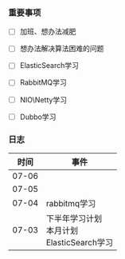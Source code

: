 ### 重要事项

- [ ] 加班、想办法减肥
- [ ] 想办法解决算法困难的问题
- [ ] ElasticSearch学习
- [ ] RabbitMQ学习
- [ ] NIO\Netty学习
- [ ] Dubbo学习






### 日志

| 时间  | 事件                                                |
| ----- | --------------------------------------------------- |
| 07-06 |                                                     |
| 07-05 |                                                     |
| 07-04 |    rabbitmq学习                                                 |
| 07-03 | 下半年学习计划<br />本月计划<br />ElasticSearch学习 |



